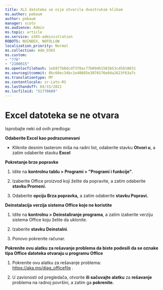 ```yaml
---
title: XLS datoteka se nije otvorila dvostrukim klikom
ms.author: pebaum
author: pebaum
manager: scotv
ms.audience: Admin
ms.topic: article
ms.service: o365-administration
ROBOTS: NOINDEX, NOFOLLOW
localization_priority: Normal
ms.collection: Adm_O365
ms.custom:
- "776"
- "2100015"
ms.openlocfilehash: 1eb977b0dcdf3f0ac77b09d61583b53cd5018031
ms.sourcegitcommit: 8bc60ec34bc1e40685e3976576e04a2623f63a7c
ms.translationtype: MT
ms.contentlocale: sr-Latn-RS
ms.lasthandoff: 04/15/2021
ms.locfileid: "51770609"
---
```

# <a name="excel-file-doesnt-open"></a>Excel datoteka se ne otvara

Isprobajte neki od ovih predloga:

**Odaberite Excel kao podrazumevani**

* Kliknite desnim tasterom miša na radni list, odaberite stavku **Otvori u**, a zatim odaberite stavku **Excel**

**Pokretanje brze popravke**

1. Idite na **kontrolnu tablu > Programi > "Programi i funkcije"**.

2. Izaberite Office proizvod koji želite da popravite, a zatim odaberite **stavku Promeni.**

3. Odaberite **opciju Brza popravka,** a zatim odaberite **stavku Popravi.**

**Deinstalacija verzija sistema Office koje ne koristite**

1. Idite na **kontrolnu > Deinstaliranje programa**, a zatim izaberite verziju sistema Office koju želite da uklonite.

2. Izaberite **stavku Deinstalni**.

3. Ponovo pokrenite računar.

**Pokrenite ovu alatku za rešavanje problema da biste podesili da se oznake tipa Office datoteka otvaraju u programu Office**

1. Pokrenite ovu alatku za rešavanje problema: https://aka.ms/diag_officefile .

2. U zavisnosti od pregledača, otvorite **ili sačuvajte alatku** za **rešavanje** problema na radnoj površini, a zatim ga **pokrenite.**

